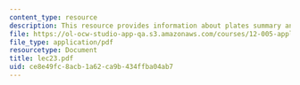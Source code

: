 ```yaml
---
content_type: resource
description: This resource provides information about plates summary and fluids.
file: https://ol-ocw-studio-app-qa.s3.amazonaws.com/courses/12-005-applications-of-continuum-mechanics-to-earth-atmospheric-and-planetary-sciences-spring-2006/ce8e49fc8acb1a62ca9b434ffba04ab7_lec23.pdf
file_type: application/pdf
resourcetype: Document
title: lec23.pdf
uid: ce8e49fc-8acb-1a62-ca9b-434ffba04ab7
---
```

